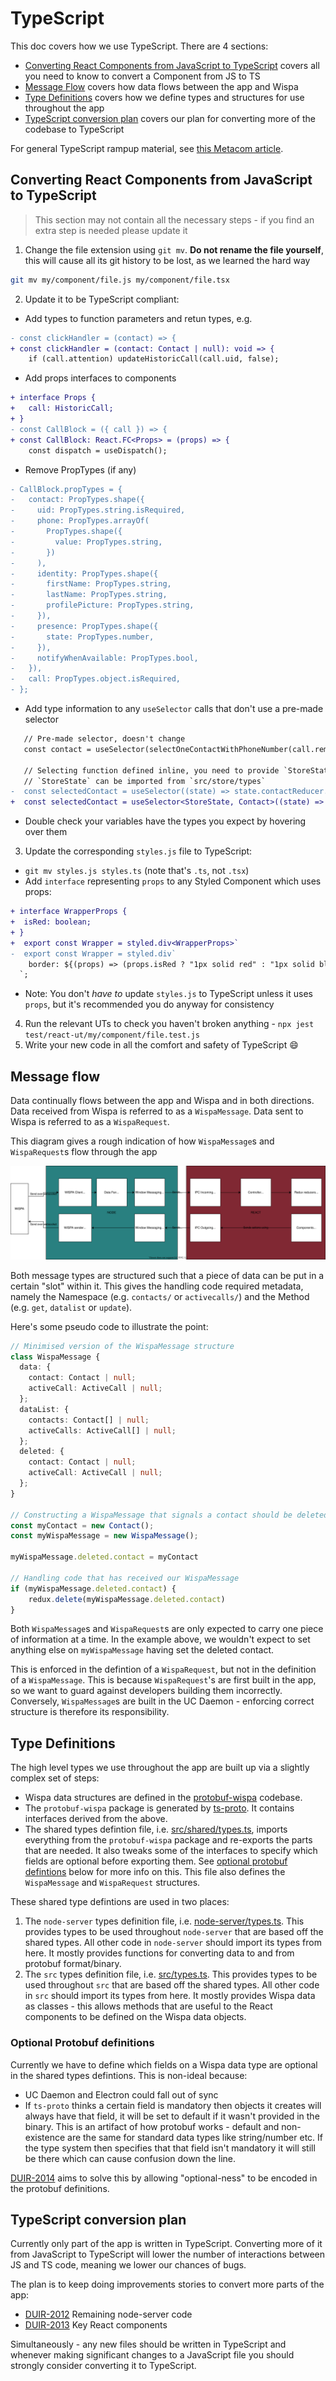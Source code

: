 # TypeScript
This doc covers how we use TypeScript. There are 4 sections:
- [Converting React Components from JavaScript to TypeScript](#Converting-React-Components-from-JavaScript-to-TypeScript) covers all you need to know to convert a Component from JS to TS
- [Message Flow](#Message-flow) covers how data flows between the app and Wispa
- [Type Definitions](#Type-Definitions) covers how we define types and structures for use throughout the app
- [TypeScript conversion plan](#TypeScript-conversion-plan) covers our plan for converting more of the codebase to TypeScript

For general TypeScript rampup material, see [this Metacom article](https://metacom2.metaswitch.com/confluence/x/l7jMBg).

## Converting React Components from JavaScript to TypeScript

> This section may not contain all the necessary steps - if you find an extra step is needed please update it

1. Change the file extension using `git mv`. **Do not rename the file yourself**, this will cause all its git history to be lost, as we learned the hard way

```bash
git mv my/component/file.js my/component/file.tsx
```

2. Update it to be TypeScript compliant:

- Add types to function parameters and retun types, e.g.

```diff
- const clickHandler = (contact) => {
+ const clickHandler = (contact: Contact | null): void => {
    if (call.attention) updateHistoricCall(call.uid, false);
```

- Add props interfaces to components

```diff
+ interface Props {
+   call: HistoricCall;
+ }
- const CallBlock = ({ call }) => {
+ const CallBlock: React.FC<Props> = (props) => {
    const dispatch = useDispatch();
```

- Remove PropTypes (if any)

```diff
- CallBlock.propTypes = {
-   contact: PropTypes.shape({
-     uid: PropTypes.string.isRequired,
-     phone: PropTypes.arrayOf(
-       PropTypes.shape({
-         value: PropTypes.string,
-       })
-     ),
-     identity: PropTypes.shape({
-       firstName: PropTypes.string,
-       lastName: PropTypes.string,
-       profilePicture: PropTypes.string,
-     }),
-     presence: PropTypes.shape({
-       state: PropTypes.number,
-     }),
-     notifyWhenAvailable: PropTypes.bool,
-   }),
-   call: PropTypes.object.isRequired,
- };
```

- Add type information to any `useSelector` calls that don't use a pre-made selector

```diff
   // Pre-made selector, doesn't change
   const contact = useSelector(selectOneContactWithPhoneNumber(call.remoteParty));

   // Selecting function defined inline, you need to provide `StoreState` and the return type of the data being selected as generics
   // `StoreState` can be imported from `src/store/types`
-  const selectedContact = useSelector((state) => state.contactReducer.selectedContact);
+  const selectedContact = useSelector<StoreState, Contact>((state) => state.contactReducer.selectedContact);
```

- Double check your variables have the types you expect by hovering over them

3. Update the corresponding `styles.js` file to TypeScript:
  - `git mv styles.js styles.ts` (note that's `.ts`, not `.tsx`)
  - Add `interface` representing `props` to any Styled Component which uses props:
```diff
+ interface WrapperProps {
+  isRed: boolean;
+ }
+  export const Wrapper = styled.div<WrapperProps>`
-  export const Wrapper = styled.div`
    border: ${(props) => (props.isRed ? "1px solid red" : "1px solid blue")};
  `;
```
  - Note: You don't _have to_ update `styles.js` to TypeScript unless it uses `props`, but it's recommended you do anyway for consistency
4. Run the relevant UTs to check you haven't broken anything - `npx jest test/react-ut/my/component/file.test.js`
5. Write your new code in all the comfort and safety of TypeScript 😄

## Message flow

Data continually flows between the app and Wispa and in both directions. Data received from Wispa is referred to as a `WispaMessage`. Data sent to Wispa is referred to as a `WispaRequest`.

This diagram gives a rough indication of how `WispaMessage`s and `WispaRequest`s flow through the app

![Message and Request flow through the app](/docs/images/plumbing-design.drawio.svg)

Both message types are structured such that a piece of data can be put in a certain "slot" within it. This gives the handling code required metadata, namely the Namespace (e.g. `contacts/` or `activecalls/`) and the Method (e.g. `get`, `datalist` or `update`).

Here's some pseudo code to illustrate the point:
```typescript
// Minimised version of the WispaMessage structure
class WispaMessage {
  data: {
    contact: Contact | null;
    activeCall: ActiveCall | null;
  };
  dataList: {
    contacts: Contact[] | null;
    activeCalls: ActiveCall[] | null;
  };
  deleted: {
    contact: Contact | null;
    activeCall: ActiveCall | null;
  };
}

// Constructing a WispaMessage that signals a contact should be deleted
const myContact = new Contact();
const myWispaMessage = new WispaMessage();

myWispaMessage.deleted.contact = myContact

// Handling code that has received our WispaMessage
if (myWispaMessage.deleted.contact) {
    redux.delete(myWispaMessage.deleted.contact)
}
```

Both `WispaMessage`s and `WispaRequest`s are only expected to carry one piece of information at a time. In the example above, we wouldn't expect to set anything else on `myWispaMessage` having set the deleted contact.

This is enforced in the defintion of a `WispaRequest`, but not in the definition of a `WispaMessage`. This is because `WispaRequest`'s are first built in the app, so we want to guard against developers building them incorrectly. Conversely, `WispaMessage`s are built in the UC Daemon - enforcing correct structure is therefore its responsibility.

## Type Definitions

The high level types we use throughout the app are built up via a slightly complex set of steps:

- Wispa data structures are defined in the [protobuf-wispa](https://git.datcon.co.uk/accession/Desktop/protobuf-wispa/-/tree/master/definitions) codebase.
- The `protobuf-wispa` package is generated by [ts-proto](https://github.com/stephenh/ts-proto). It contains interfaces derived from the above.
- The shared types defintion file, i.e. [src/shared/types.ts](../src/shared/types.ts), imports everything from the `protobuf-wispa` package and re-exports the parts that are needed. It also tweaks some of the interfaces to specify which fields are optional before exporting them. See [optional protobuf defintions](#optional-protobuf-definitions) below for more info on this. This file also defines the `WispaMessage` and `WispaRequest` structures.

These shared type defintions are used in two places:
1. The `node-server` types definition file, i.e. [node-server/types.ts](../node-server/types.ts). This provides types to be used throughout `node-server` that are based off the shared types. All other code in `node-server` should import its types from here. It mostly provides functions for converting data to and from protobuf format/binary.
2. The `src` types definition file, i.e. [src/types.ts](../src/types.ts). This provides types to be used throughout `src` that are based off the shared types. All other code in `src` should import its types from here. It mostly provides Wispa data as classes - this allows methods that are useful to the React components to be defined on the Wispa data objects.

### Optional Protobuf definitions

Currently we have to define which fields on a Wispa data type are optional in the shared types defintions. This is non-ideal because:
- UC Daemon and Electron could fall out of sync
- If `ts-proto` thinks a certain field is mandatory then objects it creates will always have that field, it will be set to default if it wasn't provided in the binary. This is an artifact of how protobuf works - default and non-existence are the same for standard data types like string/number etc. If the type system then specifies that that field isn't mandatory it will still be there which can cause confusion down the line.

[DUIR-2014](https://jira.metaswitch.com/browse/DUIR-2014) aims to solve this by allowing "optional-ness" to be encoded in the protobuf definitions.

## TypeScript conversion plan

Currently only part of the app is written in TypeScript. Converting more of it from JavaScript to TypeScript will lower the number of interactions between JS and TS code, meaning we lower our chances of bugs.

The plan is to keep doing improvements stories to convert more parts of the app:
- [DUIR-2012](https://jira.metaswitch.com/browse/DUIR-2012) Remaining node-server code
- [DUIR-2013](https://jira.metaswitch.com/browse/DUIR-2013) Key React components

Simultaneously - any new files should be written in TypeScript and whenever making significant changes to a JavaScript file you should strongly consider converting it to TypeScript.

